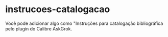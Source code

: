 # instrucoes-catalogacao
Você pode adicionar algo como "Instruções para catalogação bibliográfica pelo plugin do Calibre AskGrok.
